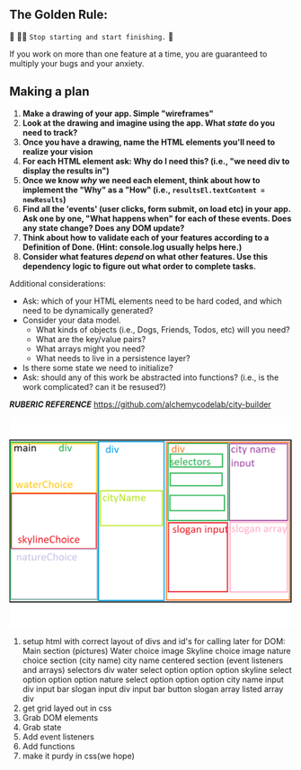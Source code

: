 ## The Golden Rule: 

🦸 🦸‍♂️ `Stop starting and start finishing.` 🏁

If you work on more than one feature at a time, you are guaranteed to multiply your bugs and your anxiety.

## Making a plan

1) **Make a drawing of your app. Simple "wireframes"** 
1) **Look at the drawing and imagine using the app. What _state_ do you need to track?** 
1) **Once you have a drawing, name the HTML elements you'll need to realize your vision**
1) **For each HTML element ask: Why do I need this? (i.e., "we need div to display the results in")** 
1) **Once we know _why_ we need each element, think about how to implement the "Why" as a "How" (i.e., `resultsEl.textContent = newResults`)**
1) **Find all the 'events' (user clicks, form submit, on load etc) in your app. Ask one by one, "What happens when" for each of these events. Does any state change? Does any DOM update?**
1) **Think about how to validate each of your features according to a Definition of Done. (Hint: console.log usually helps here.)**
1) **Consider what features _depend_ on what other features. Use this dependency logic to figure out what order to complete tasks.**

Additional considerations:
- Ask: which of your HTML elements need to be hard coded, and which need to be dynamically generated?
- Consider your data model. 
  - What kinds of objects (i.e., Dogs, Friends, Todos, etc) will you need? 
  - What are the key/value pairs? 
  - What arrays might you need? 
  - What needs to live in a persistence layer?
- Is there some state we need to initialize?
- Ask: should any of this work be abstracted into functions? (i.e., is the work complicated? can it be resused?)

___***RUBERIC REFERENCE***___ https://github.com/alchemycodelab/city-builder

![wireframe](/assets/Untitled.png "my wireframe plan")

1. setup html with correct layout of divs and id's for calling later for DOM:
    Main
      section (pictures)
        Water choice image
        Skyline choice image
        nature choice
      section (city name)
        city name centered
      section (event listeners and arrays)
        selectors div
          water select
            option
            option
            option
          skyline select
            option
            option
            option
          nature select
            option
            option
            option
        city name input div
          input bar
        slogan input div
          input bar
          button
        slogan array listed
          array div
2. get grid layed out in css
3. Grab DOM elements
4. Grab state
5. Add event listeners
6. Add functions
7. make it purdy in css(we hope)